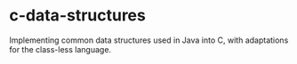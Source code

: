 # c-data-structures
Implementing common data structures used in Java into C, with adaptations for the class-less language. 
